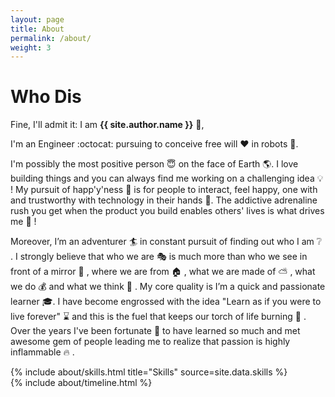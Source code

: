 ```yaml
---
layout: page
title: About
permalink: /about/
weight: 3
---
```


# **Who Dis**

Fine, I'll admit it: I am **{{ site.author.name }}** :wave:,<br>

I'm an Engineer :octocat: pursuing to conceive free will :heart: in robots :robot:. 

I'm possibly the most positive person :innocent: on the face of Earth :earth_americas:. I love building things and you can always find me working on a challenging idea :bulb: ! My pursuit of happ'y'ness :angel: is for people to interact, feel happy, one with and trustworthy with technology in their hands :gift:. The addictive adrenaline rush you get when the product you build enables others' lives is what drives me :rocket: !

Moreover, I’m an adventurer :surfer: in constant pursuit of finding out who I am :grey_question: . I strongly believe that who we are :performing_arts: is much more than who we see in front of a mirror :dancer: , where we are from :house: , what we are made of :partly_sunny: , what we do :moneybag: and what we think :thought_balloon: . My core quality is I’m a quick and passionate learner :mortar_board:. I have become engrossed with the idea "Learn as if you were to live forever" :hourglass: and this is the fuel that keeps our torch of life burning :volcano: . Over the years I've been fortunate :pray: to have learned so much and met awesome gem of people leading me to realize that passion is highly inflammable :fire: . 

<div class="row">
{% include about/skills.html title="Skills" source=site.data.skills %}
</div>

<div class="row">
{% include about/timeline.html %}
</div>